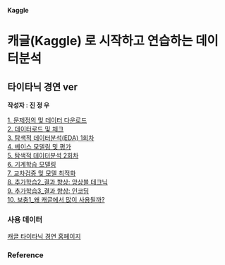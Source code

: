 **Kaggle**
# 캐글(Kaggle) 로 시작하고 연습하는 데이터분석
## 타이타닉 경연 ver
**작성자 : 진 정 우**

[1. 문제정의 및 데이터 다운로드]()<br>
[2. 데이터로드 및 체크]()<br>
[3. 탐색적 데이터분석(EDA) 1회차]()<br>
[4. 베이스 모델링 및 평가]()<br>
[5. 탐색적 데이터분석 2회차]()<br>
[6. 기계학습 모델링]()<br>
[7. 교차검증 및 모델 최적화]()<br>
[8. 추가학습2_결과 향상: 앙상블 테크닉]()<br>
[9. 추가학습3_결과 향상: 인코딩]()<br>
[10. 보충1_왜 캐글에서 많이 사용될까?]()<br>

### 사용 데이터
[캐글 타이타닉 경연 홈페이지](www.kaggle.com/c/titanic/data)

### Reference
